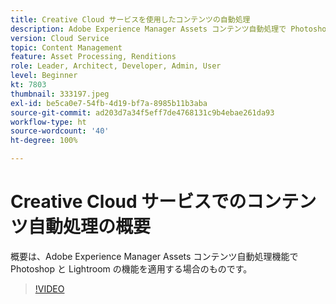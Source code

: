```yaml
---
title: Creative Cloud サービスを使用したコンテンツの自動処理
description: Adobe Experience Manager Assets コンテンツ自動処理で Photoshop と Lightroom の機能を適用します。
version: Cloud Service
topic: Content Management
feature: Asset Processing, Renditions
role: Leader, Architect, Developer, Admin, User
level: Beginner
kt: 7803
thumbnail: 333197.jpeg
exl-id: be5ca0e7-54fb-4d19-bf7a-8985b11b3aba
source-git-commit: ad203d7a34f5eff7de4768131c9b4ebae261da93
workflow-type: ht
source-wordcount: '40'
ht-degree: 100%

---
```


# Creative Cloud サービスでのコンテンツ自動処理の概要

概要は、Adobe Experience Manager Assets コンテンツ自動処理機能で Photoshop と Lightroom の機能を適用する場合のものです。

>[!VIDEO](https://video.tv.adobe.com/v/333197?quality=12&learn=on)
